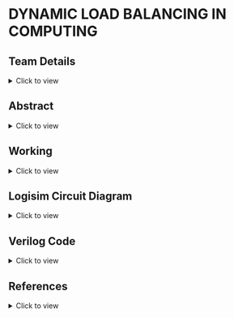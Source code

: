 # DYNAMIC LOAD BALANCING IN COMPUTING

<!-- First Section -->
## Team Details
<details> 
  <summary>Click to view</summary>

  > Semester: 3rd Sem B. Tech. CSE

  > Section: S2

  > Member-1:	G. SANTHOSH BALAJI , 231CS224 , santhoshbalajig.231cs224@nitk.edu.in


  > Member-2:	M. DATTATREYA LAXMI NARASIMHA , 231CS231 , manepallidattatreyalaxminarasimha.231cs231@nitk.edu.in


  > Member-3:	T. SAI NISHNATH RAO , 231CS260 , tungenasainishnathrao.231cs260@nitk.edu.in

</details>

<!-- Second Section -->
## Abstract
<details>
  <summary>Click to view</summary>
  
 ### Motivation
 
  In an era where computing demands are increasing hence, efficient resource management is crucial to
  ensure better performance and reliability in distributed systems and cloud infrastructures.
  General static load balancing methods generally fail in dynamically changing workloads, 
  leading to inefficiencies. Dynamic load balancing emerges as a crucial solution.

### Problem Statement

This project aims to create a dynamic load balancing system that automatically adjusts on how workloads are shared among servers to prevent any single server from becoming
overwhelmed. The goal is to improve overall system speed and efficiency, especially when the number
of tasks change.

### Features

• The clock is used to synchronize the operations of all components. This guarantees that no two
tasks are allocated at the same time, preventing conflicts or misallocations. It displays the time
for the request to get accepted by server.

• LEDs are incorporated to provide real-time visual feedback of the system’s operation.

• If a server’s counter exceeds a predefined threshold, the system initiates load rebalancing.Which
reassigns the request to different server.

• Dynamic load balancing systems can prioritize certain tasks over others based on predefined
criteria such as urgency, resource intensity or deadline.

• Dynamic load balancing can reduce the overall power consumption of a system.


</details>


## Working

<details>

<summary>Click to view</summary>

### Block Diagram
![image](https://github.com/user-attachments/assets/365aae2b-4dca-4482-81ff-16936b251e4b)
</details>

## Logisim Circuit Diagram

<details>

<summary>Click to view</summary>
  
</details>

## Verilog Code

<details>

<summary>Click to view</summary>
  
### Test bench File

</details>

## References
<details>

  <summary>Click to view</summary>
  
</details>

